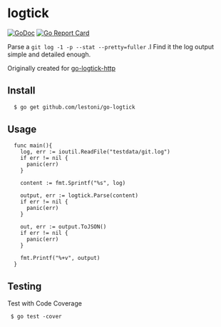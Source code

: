 # logtick

[![GoDoc](https://godoc.org/github.com/lestoni/go-logtick?status.svg)](https://godoc.org/github.com/lestoni/go-logtick)   [![Go Report Card](https://goreportcard.com/badge/github.com/lestoni/go-logtick)](https://goreportcard.com/report/github.com/lestoni/go-logtick)

Parse a `git log -1 -p --stat --pretty=fuller` .I Find it the log output simple and detailed enough.

Originally created for [go-logtick-http](https://github.com/lestoni/go-logtick-http)


## Install

```sh
  $ go get github.com/lestoni/go-logtick
```

## Usage


```
  func main(){
    log, err := ioutil.ReadFile("testdata/git.log")
    if err != nil {
      panic(err)
    }

    content := fmt.Sprintf("%s", log)

    output, err := logtick.Parse(content)
    if err != nil {
      panic(err)
    }

    out, err := output.ToJSON()
    if err != nil {
      panic(err)
    }

    fmt.Printf("%+v", output)
  }
```

## Testing

Test with Code Coverage

```
 $ go test -cover
```